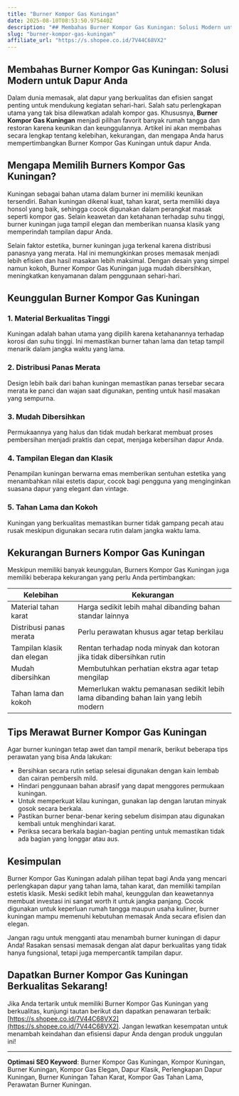 ```yaml
---
title: "Burner Kompor Gas Kuningan"
date: 2025-08-10T08:53:50.975440Z
description: "## Membahas Burner Kompor Gas Kuningan: Solusi Modern untuk Dapur Anda..."
slug: "burner-kompor-gas-kuningan"
affiliate_url: "https://s.shopee.co.id/7V44C68VX2"
---
```

## Membahas Burner Kompor Gas Kuningan: Solusi Modern untuk Dapur Anda

Dalam dunia memasak, alat dapur yang berkualitas dan efisien sangat penting untuk mendukung kegiatan sehari-hari. Salah satu perlengkapan utama yang tak bisa dilewatkan adalah kompor gas. Khususnya, **Burner Kompor Gas Kuningan** menjadi pilihan favorit banyak rumah tangga dan restoran karena keunikan dan keunggulannya. Artikel ini akan membahas secara lengkap tentang kelebihan, kekurangan, dan mengapa Anda harus mempertimbangkan Burner Kompor Gas Kuningan untuk dapur Anda.

## Mengapa Memilih Burners Kompor Gas Kuningan?

Kuningan sebagai bahan utama dalam burner ini memiliki keunikan tersendiri. Bahan kuningan dikenal kuat, tahan karat, serta memiliki daya honsol yang baik, sehingga cocok digunakan dalam perangkat masak seperti kompor gas. Selain keawetan dan ketahanan terhadap suhu tinggi, burner kuningan juga tampil elegan dan memberikan nuansa klasik yang memperindah tampilan dapur Anda.

Selain faktor estetika, burner kuningan juga terkenal karena distribusi panasnya yang merata. Hal ini memungkinkan proses memasak menjadi lebih efisien dan hasil masakan lebih maksimal. Dengan desain yang simpel namun kokoh, Burner Kompor Gas Kuningan juga mudah dibersihkan, meningkatkan kenyamanan dalam penggunaan sehari-hari.

## Keunggulan Burner Kompor Gas Kuningan

### 1. Material Berkualitas Tinggi  
Kuningan adalah bahan utama yang dipilih karena ketahanannya terhadap korosi dan suhu tinggi. Ini memastikan burner tahan lama dan tetap tampil menarik dalam jangka waktu yang lama.

### 2. Distribusi Panas Merata  
Design lebih baik dari bahan kuningan memastikan panas tersebar secara merata ke panci dan wajan saat digunakan, penting untuk hasil masakan yang sempurna.

### 3. Mudah Dibersihkan  
Permukaannya yang halus dan tidak mudah berkarat membuat proses pembersihan menjadi praktis dan cepat, menjaga kebersihan dapur Anda.

### 4. Tampilan Elegan dan Klasik  
Penampilan kuningan berwarna emas memberikan sentuhan estetika yang menambahkan nilai estetis dapur, cocok bagi pengguna yang menginginkan suasana dapur yang elegant dan vintage.

### 5. Tahan Lama dan Kokoh  
Kuningan yang berkualitas memastikan burner tidak gampang pecah atau rusak meskipun digunakan secara rutin dalam jangka waktu lama.

## Kekurangan Burners Kompor Gas Kuningan

Meskipun memiliki banyak keunggulan, Burners Kompor Gas Kuningan juga memiliki beberapa kekurangan yang perlu Anda pertimbangkan:

| **Kelebihan**                     | **Kekurangan**                        |
|-----------------------------------|--------------------------------------|
| Material tahan karat             | Harga sedikit lebih mahal dibanding bahan standar lainnya |
| Distribusi panas merata          | Perlu perawatan khusus agar tetap berkilau |
| Tampilan klasik dan elegan      | Rentan terhadap noda minyak dan kotoran jika tidak dibersihkan rutin |
| Mudah dibersihkan               | Membutuhkan perhatian ekstra agar tetap mengilap |
| Tahan lama dan kokoh             | Memerlukan waktu pemanasan sedikit lebih lama dibanding bahan lain yang lebih modern |

## Tips Merawat Burner Kompor Gas Kuningan

Agar burner kuningan tetap awet dan tampil menarik, berikut beberapa tips perawatan yang bisa Anda lakukan:

- Bersihkan secara rutin setiap selesai digunakan dengan kain lembab dan cairan pembersih mild.
- Hindari penggunaan bahan abrasif yang dapat menggores permukaan kuningan.
- Untuk memperkuat kilau kuningan, gunakan lap dengan larutan minyak gosok secara berkala.
- Pastikan burner benar-benar kering sebelum disimpan atau digunakan kembali untuk menghindari karat.
- Periksa secara berkala bagian-bagian penting untuk memastikan tidak ada bagian yang longgar atau aus.

## Kesimpulan

Burner Kompor Gas Kuningan adalah pilihan tepat bagi Anda yang mencari perlengkapan dapur yang tahan lama, tahan karat, dan memiliki tampilan estetis klasik. Meski sedikit lebih mahal, keunggulan dan keawetannya membuat investasi ini sangat worth it untuk jangka panjang. Cocok digunakan untuk keperluan rumah tangga maupun usaha kuliner, burner kuningan mampu memenuhi kebutuhan memasak Anda secara efisien dan elegan.

Jangan ragu untuk mengganti atau menambah burner kuningan di dapur Anda! Rasakan sensasi memasak dengan alat dapur berkualitas yang tidak hanya fungsional, tetapi juga mempercantik tampilan dapur.

## Dapatkan Burner Kompor Gas Kuningan Berkualitas Sekarang!

Jika Anda tertarik untuk memiliki Burner Kompor Gas Kuningan yang berkualitas, kunjungi tautan berikut dan dapatkan penawaran terbaik: [https://s.shopee.co.id/7V44C68VX2](https://s.shopee.co.id/7V44C68VX2). Jangan lewatkan kesempatan untuk menambah keindahan dan efisiensi dapur Anda dengan produk unggulan ini!

---

**Optimasi SEO Keyword**: Burner Kompor Gas Kuningan, Kompor Kuningan, Burner Kuningan, Kompor Gas Elegan, Dapur Klasik, Perlengkapan Dapur Kuningan, Burner Kuningan Tahan Karat, Kompor Gas Tahan Lama, Perawatan Burner Kuningan.